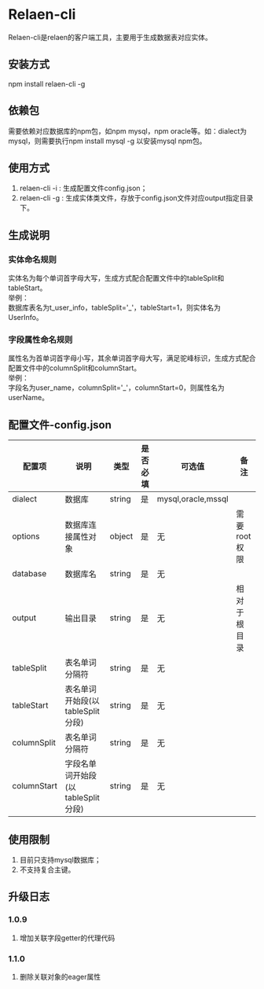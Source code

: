 # Relaen-cli
Relaen-cli是relaen的客户端工具，主要用于生成数据表对应实体。

## 安装方式
npm install relaen-cli -g
## 依赖包
需要依赖对应数据库的npm包，如npm mysql，npm oracle等。如：dialect为mysql，则需要执行npm install mysql -g 以安装mysql npm包。

## 使用方式
1. relaen-cli -i : 生成配置文件config.json；
2. relaen-cli -g : 生成实体类文件，存放于config.json文件对应output指定目录下。

## 生成说明
### 实体命名规则
实体名为每个单词首字母大写，生成方式配合配置文件中的tableSplit和tableStart。  
举例：  
数据库表名为t_user_info，tableSplit='_'，tableStart=1，则实体名为 UserInfo。

### 字段属性命名规则
属性名为首单词首字母小写，其余单词首字母大写，满足驼峰标识，生成方式配合配置文件中的columnSplit和columnStart。  
举例：  
字段名为user_name，columnSplit='_'，columnStart=0，则属性名为 userName。

## 配置文件-config.json
配置项|说明|类型|是否必填|可选值|备注
-|-|-|-|-|-
dialect|数据库|string|是|mysql,oracle,mssql
options|数据库连接属性对象|object|是|无|需要root权限
database|数据库名|string|是|无|
output|输出目录|string|是|无|相对于根目录
tableSplit|表名单词分隔符|string|是|无|
tableStart|表名单词开始段(以tableSplit分段)|string|是|无|
columnSplit|表名单词分隔符|string|是|无|
columnStart|字段名单词开始段(以tableSplit分段)|string|是|无|

## 使用限制
1. 目前只支持mysql数据库；
2. 不支持复合主键。

## 升级日志
### 1.0.9
1. 增加关联字段getter的代理代码
### 1.1.0
1. 删除关联对象的eager属性